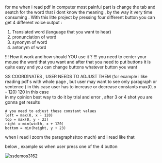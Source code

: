 for me when i read pdf in computer most painful  part is change the tab and seatch for the word that i dont know the meaning , by the way it very time consuming . 
With this litte project by pressing four different button you can get 4 different voice output :
1) Translated word (language that you want to hear)
2) pronunciation of word 
3) synonym  of word 
4) 	antonym  of word

!!!
How it work and how should YOU use it ? 
!!!
you need to center your mouse the word that you want and after that you need to put buttons it is quite easy and you can change buttons whatever button you want

SS COORDİNATES , USER NEEDS TO ADJUST THEM (for example i like reading pdf's with whole page , but user may want to see only paragraph or sentence )
in this case user has to increase or decrease constants max(0, x - 120) 120 in this case    
in my opinion best way to do it by trial and error , after 3 or 4 shot  you are gonna get results
    
    # you need to adjust these constant values 
    left = max(0, x - 120)  
    top = max(0, y - 23)    
    right = min(width, x + 120)    
    bottom = min(height, y + 23) 

when i read i zoom the paragraphs(too much) and i read like that

below , example ss when user press one of the 4 button 




![ssdemos3162](https://github.com/siromermer/pdf-subtitle-Translator/assets/113242649/abdfbd76-b2f0-462c-8732-c9d81109e1d3)

 
